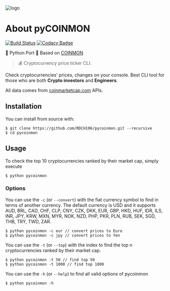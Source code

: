 ![logo](https://raw.githubusercontent.com/RDCH106/pycoinmon/master/logo.png)

# About pyCOINMON

[![Build Status](https://travis-ci.org/RDCH106/pycoinmon.svg?branch=master)](https://travis-ci.org/RDCH106/pycoinmon)
[![Codacy Badge](https://api.codacy.com/project/badge/Grade/30fca0e3463649f88584cd89c118eac2)](https://www.codacy.com/app/RDCH106/pycoinmon?utm_source=github.com&utm_medium=referral&utm_content=RDCH106/pycoinmon&utm_campaign=badger)

🐍 Python Port 🐍 Based on [COINMON](https://github.com/bichenkk/coinmon)

> 💰 Cryptocurrency price ticker CLI.

Check cryptocurrencies' prices, changes on your console.
Best CLI tool for those who are both **Crypto investors** and **Engineers**.

All data comes from [coinmarketcap.com](https://coinmarketcap.com/) APIs.

## Installation

You can install from source with:

```
$ git clone https://github.com/RDCH106/pycoinmon.git --recursive
$ cd pycoinmon
```

## Usage

To check the top 10 cryptocurrencies ranked by their market cap, simply execute
```
$ python pycoinmon
```

### Options

You can use the `-c` (or `--convert`) with the fiat currency symbol to find in terms of another currency.
The default currency is USD and it supports AUD, BRL, CAD, CHF, CLP, CNY, CZK, DKK, EUR, GBP, HKD, HUF, IDR, ILS, INR, JPY, KRW, MXN, MYR, NOK, NZD, PHP, PKR, PLN, RUB, SEK, SGD, THB, TRY, TWD, ZAR.

```
$ python pycoinmon -c eur // convert prices to Euro
$ python pycoinmon -c jpy // convert prices to Yen
```

You can use the `-t` (or `--top`) with the index to find the top n cryptocurrencies ranked by their market cap.

```
$ python pycoinmon -t 50 // find top 50
$ python pycoinmon -t 1000 // find top 1000
```

You can use the `-h` (or `--help`) to find all valid options of pycoinmon

```
$ python pycoinmon -h
```
